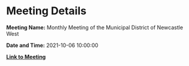 # Meeting Details

**Meeting Name:** Monthly Meeting of the Municipal District of Newcastle West

**Date and Time:** 2021-10-06 10:00:00

**[Link to Meeting](https://www.limerick.ie/council/whats-on/monthly-meeting-municipal-district-newcastle-west-65)**
